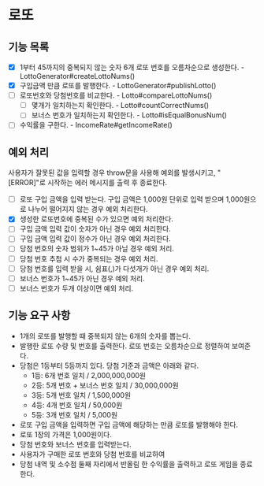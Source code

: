 # 로또

## 기능 목록

- [x] 1부터 45까지의 중복되지 않는 숫자 6개 로또 번호를 오름차순으로 생성한다. - LottoGenerator#createLottoNums()
- [x] 구입금액 만큼 로또를 발행한다. - LottoGenerator#publishLotto()
- [ ] 로또번호와 당첨번호를 비교한다. - Lotto#compareLottoNums()
  - [ ] 몇개가 일치하는지 확인한다. - Lotto#countCorrectNums() 
  - [ ] 보너스 번호가 일치하는지 확인한다. - Lotto#isEqualBonusNum()
- [ ] 수익률을 구한다. - IncomeRate#getIncomeRate()

## 예외 처리

사용자가 잘못된 값을 입력할 경우 throw문을 사용해 예외를 발생시키고, "[ERROR]"로 시작하는 에러 메시지를 출력 후 종료한다.

- [ ] 로또 구입 금액을 입력 받는다. 구입 금액은 1,000원 단위로 입력 받으며 1,000원으로 나누어 떨어지지 않는 경우 예외 처리한다.
- [x] 생성한 로또번호에 중복된 수가 있으면 예외 처리한다.
- [ ] 구입 금액 입력 값이 숫자가 아닌 경우 예외 처리한다.
- [ ] 구입 금액 입력 값이 정수가 아닌 경우 예외 처리한다.
- [ ] 당첨 번호의 숫자 범위가 1~45가 아닐 경우 예외 처리.
- [ ] 당첨 번호 추첨 시 수가 중복되는 경우 예외 처리.
- [ ] 당첨 번호를 입력 받을 시, 쉼표(,)가 다섯개가 아닌 경우 예외 처리.
- [ ] 보너스 번호가 1~45가 아닌 경우 예외 처리.
- [ ] 보너스 번호가 두개 이상이면 예외 처리.

## 기능 요구 사항

- 1개의 로또를 발행할 때 중복되지 않는 6개의 숫자를 뽑는다.
- 발행한 로또 수량 및 번호를 출력한다. 로또 번호는 오름차순으로 정렬하여 보여준다.
- 당첨은 1등부터 5등까지 있다. 당첨 기준과 금액은 아래와 같다.
  - 1등: 6개 번호 일치 / 2,000,000,000원
  - 2등: 5개 번호 + 보너스 번호 일치 / 30,000,000원
  - 3등: 5개 번호 일치 / 1,500,000원
  - 4등: 4개 번호 일치 / 50,000원
  - 5등: 3개 번호 일치 / 5,000원
- 로또 구입 금액을 입력하면 구입 금액에 해당하는 만큼 로또를 발행해야 한다.
- 로또 1장의 가격은 1,000원이다.
- 당첨 번호와 보너스 번호를 입력받는다.
- 사용자가 구매한 로또 번호와 당첨 번호를 비교하여 
- 당첨 내역 및 소수점 둘째 자리에서 반올림 한 수익률을 출력하고 로또 게임을 종료한다.
